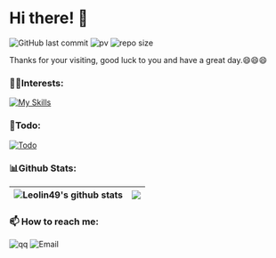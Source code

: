 # Hi there! 👋
<!-- 
![GitHub fallower](https://img.shields.io/github/followers/leolin49?style=social)
-->

![GitHub last commit](https://img.shields.io/github/last-commit/leolin49/leolin49)
![pv](https://pageview.vercel.app/?github_user=leolin49)
![repo size](https://img.shields.io/github/repo-size/leolin49/leolin49?logo=files)

Thanks for your visiting, good luck to you and have a great day.😄😄😄

### 👨‍💻Interests:
[![My Skills](https://skillicons.dev/icons?i=go,redis,vim,cpp,mysql,mongodb,py,linux,git,lua,django,docker,kubernetes&theme=light&perline=5)](https://skillicons.dev)

### 📝Todo:
[![Todo](https://skillicons.dev/icons?i=nginx,cmake,rust&theme=light)](https://skillicons.dev)


<!--
[![Top Langs](https://github-readme-stats.vercel.app/api/top-langs/?username=leolin49&layout=compact)](https://github.com/anuraghazra/github-readme-stats)
-->
### 📊Github Stats:
| <img align="center" src="https://github-readme-stats.vercel.app/api?username=leolin49&show_icons=true&include_all_commits=true&theme=buefy&hide_border=true" alt="Leolin49's github stats" /> | <img align="center" src="https://github-readme-stats.vercel.app/api/top-langs/?username=leolin49&layout=compact&hide_border=true" /> |
| ------------- | ------------- |

### 📫 How to reach me:
![qq](https://img.shields.io/badge/QQ-1270448479-blueviolet?logo=tencentqq)
![Email](https://img.shields.io/badge/mail-linyf49%40qq.com-ff69b4?logo=maildotru)
